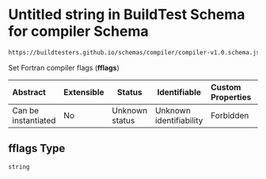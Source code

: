 # Untitled string in BuildTest Schema for compiler Schema

```txt
https://buildtesters.github.io/schemas/compiler/compiler-v1.0.schema.json#/properties/build/properties/fflags
```

Set Fortran compiler flags (**fflags**)


| Abstract            | Extensible | Status         | Identifiable            | Custom Properties | Additional Properties | Access Restrictions | Defined In                                                                                |
| :------------------ | ---------- | -------------- | ----------------------- | :---------------- | --------------------- | ------------------- | ----------------------------------------------------------------------------------------- |
| Can be instantiated | No         | Unknown status | Unknown identifiability | Forbidden         | Allowed               | none                | [compiler-v1.0.schema.json\*](../../out/compiler-v1.0.schema.json "open original schema") |

## fflags Type

`string`
